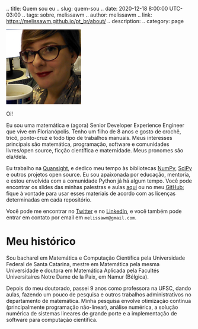 .. title: Quem sou eu
.. slug: quem-sou
.. date: 2020-12-18 8:00:00 UTC-03:00
.. tags: sobre, melissawm
.. author: melissawm
.. link: https://melissawm.github.io/pt_br/about/
.. description:
.. category: page

<img src="/images/avatar.jpg" width="40%" alt="Picture of me holding my R2D2 coffee mug.">

Oi!

Eu sou uma matemática e (agora) Senior Developer Experience Engineer que vive em Florianópolis. Tenho um filho de 8 anos e gosto de crochê, tricô, ponto-cruz e
todo tipo de trabalhos manuais. Meus interesses principais são matemática,
programação, software e comunidades livres/open source, ficção científica e
maternidade. Meus pronomes são ela/dela.

Eu trabalho na [Quansight](https://quansight.com/), e dedico meu tempo às
bibliotecas [NumPy](https://numpy.org), [SciPy](https://scipy.org) e outros
projetos open source. Eu sou apaixonada por educação, mentoria, e estou
envolvida com a comunidade Python já há algum tempo. Você pode encontrar os
slides das minhas palestras e aulas [aqui](pt_br/recursos/) ou no meu
[GitHub](https://github.com/melissawm); fique à vontade para usar esses
materiais de acordo com as licenças determinadas em cada repositório.

Você pode me encontrar no [Twitter](https://twitter.com/melissawm) e no
[LinkedIn](https://linkedin.com/in/axequalsb), e você também pode entrar em
contato por email em `melissawm@gmail.com`.

Meu histórico
=============

Sou bacharel em Matemática e Computação Científica pela Universidade Federal de
Santa Catarina, mestre em Matemática pela mesma Universidade e doutora em
Matemática Aplicada pela Facultés Universitaires Notre Dame de la Paix, em Namur
(Bélgica).

Depois do meu doutorado, passei 9 anos como professora na UFSC, dando aulas,
fazendo um pouco de pesquisa e outros trabalhos administrativos no departamento
de matemática. Minha pesquisa envolve otimização contínua (principalmente
programação não-linear), análise numérica, a solução numérica de sistemas
lineares de grande porte e a implementação de software para computação
científica.
